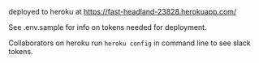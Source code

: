 deployed to heroku at https://fast-headland-23828.herokuapp.com/

See .env.sample for info on tokens needed for deployment.

Collaborators on heroku run `heroku config` in command line to see slack tokens.

